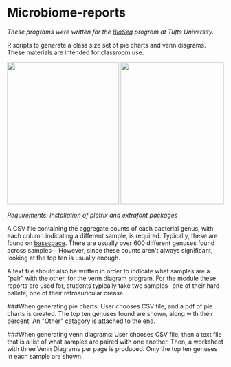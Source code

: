 # Microbiome-reports
_These programs were written for the [BioSeq](http://ase.tufts.edu/chemistry/walt/sepa/index.html) program at Tufts University._

R scripts to generate a class size set of pie charts and venn diagrams.
These materials are intended for classroom use.

<img height = "330" width = "260" src = "https://github.com/hannahvoelker/hannahvoelker.github.io/blob/master/images/piechart.png?raw=true"> <img height = "330" width = "240" src= "https://github.com/hannahvoelker/hannahvoelker.github.io/blob/master/images/venndiagram.png?raw=true">

_Requirements: Installation of plotrix and extrafont packages_

A CSV file containing the aggregate counts of each bacterial genus, with each column indicating a different sample, is required. Typically, these are found on [basespace](http://basespace.illumina.com). There are usually over 600 different genuses found across samples-- However, since these counts aren't always significant, looking at the top ten is usually enough. 

A text file should also be written in order to indicate what samples are a "pair" with the other, for the venn diagram program. For the module these reports are used for, students typically take two samples- one of their hard pallete, one of their retroauricular crease.

###When generating pie charts:
User chooses CSV file, and a pdf of pie charts is created. The top ten genuses found are shown, along with their percent. An "Other" catagory is attached to the end.

###When generating venn diagrams:
User chooses CSV file, then a text file that is a list of what samples are paired with one another. Then, a worksheet with three Venn Diagrams per page is produced. Only the top ten genuses in each sample are shown.

